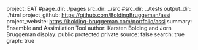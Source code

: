 project: EAT
#page_dir: ./pages
src_dir: ../src
#src_dir: ../tests
output_dir: ./html
project_github: https://github.com/BoldingBruggeman/assi
project_website: https://bolding-bruggeman.com/portfolio/assi
summary: Ensemble and Assimilation Tool
author: Karsten Bolding and Jorn Bruggeman
display: public
         protected
         private
source: false
search: true
graph: true

